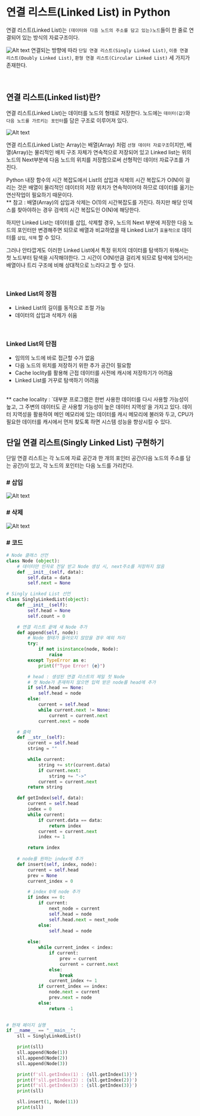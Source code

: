 # 연결 리스트(Linked List) in Python
연결 리스트(Linked List)는 `(데이터와 다음 노드의 주소를 담고 있는)노드`들이 한 줄로 연결되어 있는 방식의 자료구조이다.

![Alt text](../../resources/linked%20list_node-001.jpeg)
연결되는 방향에 따라 `단일 연결 리스트(Singly Linked List)`, `이중 연결 리스트(Doubly Linked List)`, `환형 연결 리스트(Circular Linked List)` 세 가지가 존재한다.

<br>

## 연결 리스트(Linked list)란?
연결 리스트(Linked List)는 데이터를 노드의 형태로 저장한다. 노드에는 `데이터(값)`와 `다음 노드를 가르키는 포인터`를 담은 구조로 이루어져 있다.

![Alt text](../../resources/linked%20list_node-002.jpeg)

연결 리스트(Linked List는 Array)는 배열(Array) 처럼 `선형 데이터 자료구조`이지만, 배열(Array)는 물리적인 배치 구조 자체가 연속적으로 저장되어 있고 Linked list는 위의 노드의 Next부분에 다음 노드의 위치를 저장함으로써 선형적인 데이터 자료구조를 가진다.

Python 내장 함수의 시간 복잡도에서 List의 삽입과 삭제의 시간 복잡도가 O(N)이 걸리는 것은 배열이 물리적인 데이터의 저장 위치가 연속적이어야 하므로 데이터를 옮기는 연산작업이 필요하기 때문이다.
<br>
** 참고 : 배열(Array)의 삽입과 삭제는 O(1)의 시간복잡도를 가진다. 하지만 해당 인덱스를 찾아야하는 경우 검색의 시간 복잡도인 O(N)에 해당한다.

하지만 Linked List는 데이터를 삽입, 삭제할 경우, 노드의 Next 부분에 저장한 다음 노드의 포인터만 변경해주면 되므로 배열과 비교하였을 때 Linked List가 `효율적으로` 데이터를 `삽입`, `삭제` 할 수 있다.

그러나 안타깝게도 이러한 Linked List에서 특정 위치의 데이터를 탐색하기 위해서는 첫 노드부터 탐색을 시작해야한다. 그 시간이 O(N)만큼 걸리게 되므로 탐색에 있어서는 배열이나 트리 구조에 비해 상대적으로 느리다고 할 수 있다.

<br>

### Linked List의 장점
- Linked List의 길이를 동적으로 조절 가능
- 데이터의 삽입과 삭제가 쉬움

<br>

### Linked List의 단점
- 임의의 노드에 바로 접근할 수가 없음
- 다음 노드의 위치를 저장하기 위한 추가 공간이 필요함
- Cache loclity를 활용해 근접 데이터를 사전에 캐시에 저장하기가 어려움
- Linked List를 거꾸로 탐색하기 어려움
<br>
** cache locality : `대부분 프로그램은 한번 사용한 데이터를 다시 사용할 가능성이 높고, 그 주변의 데이터도 곧 사용할 가능성이 높은 데이터 지역성`을 가지고 있다. 데이터 지역성을 활용하여 메인 메모리에 있는 데이터를 캐시 메모리에 불러와 두고, CPU가 필요한 데이터를 캐시에서 먼저 찾도록 하면 시스템 성능을 향상시킬 수 있다. 

<br>

## 단일 연결 리스트(Singly Linked List) 구현하기
단일 연결 리스트는 각 노드에 자료 공간과 한 개의 포인터 공간(다음 노드의 주소를 담는 공간)이 있고, 각 노드의 포인터는 다음 노드를 가리킨다.

### # 삽입

![Alt text](../../resources/linked%20list_node_insertion-001.png)

### # 삭제

![Alt text](../../resources/linked%20list_node_delete-001.png)


### # 코드
```python
# Node 클래스 선언
class Node (object):
    # 데이터만 인자로 전달 받고 Node 생성 시, next주소를 저장하지 않음
    def __init__(self, data):
        self.data = data
        self.next = None

# Singly Linked List 선언
class SinglyLinkedList(object):
    def __init__(self):
        self.head = None
        self.count = 0

    # 연결 리스트 끝에 새 Node 추가
    def append(self, node):
        # Node 형태가 들어오지 않았을 경우 예외 처리
        try:
            if not isinstance(node, Node):
                raise
        except TypeError as e:
            print(f"Type Error! {e}")

        # head : 생성된 연결 리스트의 제일 첫 Node
        # 첫 Node가 존재하지 않으면 입력 받은 node를 head에 추가
        if self.head == None:
            self.head = node
        else:
            current = self.head
            while current.next != None:
                current = current.next
            current.next = node

    # 출력
    def __str__(self):
        current = self.head
        string = ""

        while current:
            string += str(current.data)
            if current.next:
                string += "->"
            current = current.next
        return string

    def getIndex(self, data):
        current = self.head
        index = 0
        while current:
            if current.data == data:
                return index
            current = current.next
            index += 1

        return index
    
    # node를 원하는 index에 추가
    def insert(self, index, node):
        current = self.head
        prev = None
        current_index = 0

        # index 0에 node 추가
        if index == 0:
            if current:
                next_node = current
                self.head = node
                self.head.next = next_node
            else:
                self.head = node
        
        else:
            while current_index < index:
                if current:
                    prev = current
                    current = current.next
                else:
                    break
                current_index += 1
            if current_index == index:
                node.next = current
                prev.next = node
            else:
                return -1
            

# 현재 페이지 실행
if __name__ == "__main__":
    sll = SinglyLinkedList()

    print(sll)
    sll.append(Node(1))
    sll.append(Node(2))
    sll.append(Node(3))

    print(f'sll.getIndex(1) : {sll.getIndex(1)}')
    print(f'sll.getIndex(2) : {sll.getIndex(2)}')
    print(f'sll.getIndex(3) : {sll.getIndex(3)}')
    print(sll)

    sll.insert(1, Node(11))
    print(sll)

```

